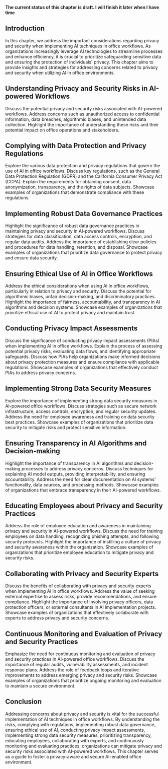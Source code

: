 **The current status of this chapter is draft. I will finish it later when I have time**

Introduction
------------

In this chapter, we address the important considerations regarding privacy and security when implementing AI techniques in office workflows. As organizations increasingly leverage AI technologies to streamline processes and enhance efficiency, it is crucial to prioritize safeguarding sensitive data and ensuring the protection of individuals' privacy. This chapter aims to provide insights and strategies for addressing concerns related to privacy and security when utilizing AI in office environments.

Understanding Privacy and Security Risks in AI-powered Workflows
----------------------------------------------------------------

Discuss the potential privacy and security risks associated with AI-powered workflows. Address concerns such as unauthorized access to confidential information, data breaches, algorithmic biases, and unintended data collection. Highlight the importance of understanding these risks and their potential impact on office operations and stakeholders.

Complying with Data Protection and Privacy Regulations
------------------------------------------------------

Explore the various data protection and privacy regulations that govern the use of AI in office workflows. Discuss key regulations, such as the General Data Protection Regulation (GDPR) and the California Consumer Privacy Act (CCPA). Explain the requirements for obtaining consent, data anonymization, transparency, and the rights of data subjects. Showcase examples of organizations that demonstrate compliance with these regulations.

Implementing Robust Data Governance Practices
---------------------------------------------

Highlight the significance of robust data governance practices in maintaining privacy and security in AI-powered workflows. Discuss strategies for data classification, data access controls, encryption, and regular data audits. Address the importance of establishing clear policies and procedures for data handling, retention, and disposal. Showcase examples of organizations that prioritize data governance to protect privacy and ensure data security.

Ensuring Ethical Use of AI in Office Workflows
----------------------------------------------

Address the ethical considerations when using AI in office workflows, particularly in relation to privacy and security. Discuss the potential for algorithmic biases, unfair decision-making, and discriminatory practices. Highlight the importance of fairness, accountability, and transparency in AI algorithms and decision systems. Showcase examples of organizations that prioritize ethical use of AI to protect privacy and maintain trust.

Conducting Privacy Impact Assessments
-------------------------------------

Discuss the significance of conducting privacy impact assessments (PIAs) when implementing AI in office workflows. Explain the process of assessing potential privacy risks, evaluating data flows, and identifying appropriate safeguards. Discuss how PIAs help organizations make informed decisions about privacy protection measures and ensure compliance with applicable regulations. Showcase examples of organizations that effectively conduct PIAs to address privacy concerns.

Implementing Strong Data Security Measures
------------------------------------------

Explore the importance of implementing strong data security measures in AI-powered office workflows. Discuss strategies such as secure network infrastructure, access controls, encryption, and regular security updates. Address the need for employee awareness and training on data security best practices. Showcase examples of organizations that prioritize data security to mitigate risks and protect sensitive information.

Ensuring Transparency in AI Algorithms and Decision-making
----------------------------------------------------------

Highlight the importance of transparency in AI algorithms and decision-making processes to address privacy concerns. Discuss techniques for explaining AI model outputs, providing interpretability, and ensuring accountability. Address the need for clear documentation on AI systems' functionality, data sources, and processing methods. Showcase examples of organizations that embrace transparency in their AI-powered workflows.

Educating Employees about Privacy and Security Practices
--------------------------------------------------------

Address the role of employee education and awareness in maintaining privacy and security in AI-powered workflows. Discuss the need for training employees on data handling, recognizing phishing attempts, and following security protocols. Highlight the importance of instilling a culture of privacy and security awareness within the organization. Showcase examples of organizations that prioritize employee education to mitigate privacy and security risks.

Collaborating with Privacy and Security Experts
-----------------------------------------------

Discuss the benefits of collaborating with privacy and security experts when implementing AI in office workflows. Address the value of seeking external expertise to assess risks, provide recommendations, and ensure compliance. Highlight the importance of involving privacy officers, data protection officers, or external consultants in AI implementation projects. Showcase examples of organizations that effectively collaborate with experts to address privacy and security concerns.

Continuous Monitoring and Evaluation of Privacy and Security Practices
----------------------------------------------------------------------

Emphasize the need for continuous monitoring and evaluation of privacy and security practices in AI-powered office workflows. Discuss the importance of regular audits, vulnerability assessments, and incident response plans. Address the role of feedback loops and iterative improvements to address emerging privacy and security risks. Showcase examples of organizations that prioritize ongoing monitoring and evaluation to maintain a secure environment.

Conclusion
----------

Addressing concerns about privacy and security is vital for the successful implementation of AI techniques in office workflows. By understanding the risks, complying with regulations, implementing robust data governance, ensuring ethical use of AI, conducting privacy impact assessments, implementing strong data security measures, prioritizing transparency, educating employees, collaborating with experts, and continuously monitoring and evaluating practices, organizations can mitigate privacy and security risks associated with AI-powered workflows. This chapter serves as a guide to foster a privacy-aware and secure AI-enabled office environment.
